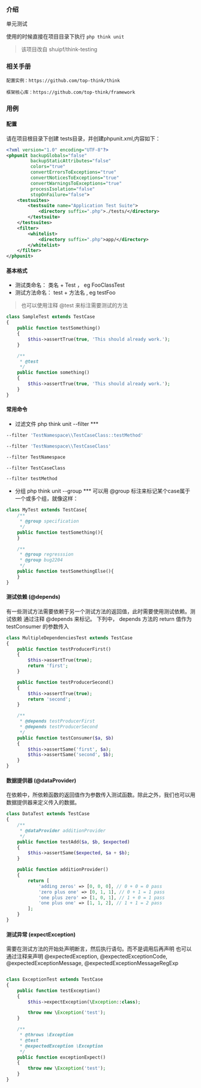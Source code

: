 
### 介绍

单元测试

使用的时候直接在项目目录下执行 `php think unit`


> 该项目改自 shuipf/think-testing

### 相关手册

`配置实例：https://github.com/top-think/think`

`框架核心库：https://github.com/top-think/framework`



### 用例

#### 配置
请在项目根目录下创建 tests目录，并创建phpunit.xml,内容如下：
```xml
<?xml version="1.0" encoding="UTF-8"?>
<phpunit backupGlobals="false"
         backupStaticAttributes="false"
         colors="true"
         convertErrorsToExceptions="true"
         convertNoticesToExceptions="true"
         convertWarningsToExceptions="true"
         processIsolation="false"
         stopOnFailure="false">
    <testsuites>
        <testsuite name="Application Test Suite">
            <directory suffix=".php">./tests/</directory>
        </testsuite>
    </testsuites>
    <filter>
        <whitelist>
            <directory suffix=".php">app/</directory>
        </whitelist>
    </filter>
</phpunit>
```

#### 基本格式
- 测试类命名： 类名 + Test ， eg FooClassTest
- 测试方法命名： test + 方法名 , eg testFoo
> 也可以使用注释 @test 来标注需要测试的方法

```php
class SampleTest extends TestCase
{
    public function testSomething()
    {
        $this->assertTrue(true, 'This should already work.');
    }

    /**
     * @test
     */
    public function something()
    {
        $this->assertTrue(true, 'This should already work.');
    }
}
```

#### 常用命令
- 过滤文件
  php think unit --filter ***
```sh 
--filter 'TestNamespace\\TestCaseClass::testMethod'

--filter 'TestNamespace\\TestCaseClass'

--filter TestNamespace

--filter TestCaseClass

--filter testMethod
```
- 分组
  php think unit --group ***
  可以用 @group 标注来标记某个case属于一个或多个组，就像这样：
```php
class MyTest extends TestCase{
    /**
     * @group specification
     */
    public function testSomething(){
    }

    /**
     * @group regresssion
     * @group bug2204
     */
    public function testSomethingElse(){
    }
}
```
#### 测试依赖 (@depends)
有一些测试方法需要依赖于另一个测试方法的返回值，此时需要使用测试依赖。测试依赖
通过注释 @depends 来标记。
下列中， depends 方法的 return 值作为 testConsumer 的参数传入
```php
class MultipleDependenciesTest extends TestCase
{
    public function testProducerFirst()
    {
        $this->assertTrue(true);
        return 'first';
    }

    public function testProducerSecond()
    {
        $this->assertTrue(true);
        return 'second';
    }

    /**
     * @depends testProducerFirst
     * @depends testProducerSecond
     */
    public function testConsumer($a, $b)
    {
        $this->assertSame('first', $a);
        $this->assertSame('second', $b);
    }
}
```

#### 数据提供器 (@dataProvider)
在依赖中，所依赖函数的返回值作为参数传入测试函数。除此之外，我们也可以用数据提供器来定义传入的数据。
```php
class DataTest extends TestCase
{
    /**
     * @dataProvider additionProvider
     */
    public function testAdd($a, $b, $expected)
    {
        $this->assertSame($expected, $a + $b);
    }

    public function additionProvider()
    {
        return [
            'adding zeros' => [0, 0, 0], // 0 + 0 = 0 pass
            'zero plus one' => [0, 1, 1], // 0 + 1 = 1 pass
            'one plus zero' => [1, 0, 1], // 1 + 0 = 1 pass
            'one plus one' => [1, 1, 2], // 1 + 1 = 2 pass
        ];
    }
}
```

#### 测试异常 (expectException)
需要在测试方法的开始处声明断言，然后执行语句。而不是调用后再声明
也可以通过注释来声明 @expectedException, @expectedExceptionCode,
@expectedExceptionMessage, @expectedExceptionMessageRegExp
```php

class ExceptionTest extends TestCase
{
    public function testException()
    {
        $this->expectException(\Exception::class);

        throw new \Exception('test');
    }

    /**
     * @throws \Exception
     * @test
     * @expectedException \Exception
     */
    public function exceptionExpect()
    {
        throw new \Exception('test');
    }
}
```